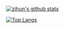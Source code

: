 [![zihun's github stats](https://github-readme-stats.vercel.app/api?username=zihuns&count_private=true&show_icons=true&theme=react&custom_title=zihun's%20github)](https://github.com/zihuns/)

[![Top Langs](https://github-readme-stats.vercel.app/api/top-langs/?username=zihuns&theme=tokyonight)](https://github.com/anuraghazra/github-readme-stats)
